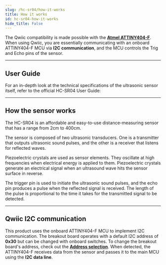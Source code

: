 ```yaml
---
slug: /hc-sr04/how-it-works 
title: How it works
id: hc-sr04-how-it-works 
hide_title: False
---  
```


The Qwiic compatibility is made possible with the [**Atmel ATTINY404-F**](https://soldered.com/productdata/2022/03/Soldered_ATTINY404_datasheet.pdf). When using Qwiic, you are essentially communicating with an onboard ATTINY404-F MCU via **I2C communication**, and the MCU controls the Trig and Echo pins of the sensor.

<CenteredImage src="/img/hc-sr04/ATiny404.jpg" alt="ATiny404-F on board" caption="ATTINY404-F on board" width="400px" />

---

## User Guide

For an in-depth look at the technical specifications of the ultrasonic sensor itself, refer to the official HC-SR04 User Guide:  

<QuickLink  
  title="HC-SR04 User Guide"  
  description="User guide for the HC-SR04 ultrasound sensor"  
  url="https://www.handsontec.com/dataspecs/HC-SR04-Ultrasonic.pdf"  
/>

---

## How the sensor works

The HC-SR04 is an affordable and easy-to-use distance-measuring sensor that has a range from 2cm to 400cm.

The sensor is composed of two ultrasonic transducers. One is a transmitter that outputs ultrasonic sound pulses, and the other is a receiver that listens for reflected waves.

<CenteredImage src="/img/hc-sr04/how_it_works.png" alt="Sensor receiver and transmitter" caption="Sensor receiver and transmitter" width="500px" />

Piezoelectric crystals are used as sensor elements. They oscillate at high frequencies when electrical energy is applied to them. Piezoelectric crystals generate an electrical signal when an ultrasound wave hits the sensor surface in reverse.

<CenteredImage src="/img/hc-sr04/construction.png" alt="Construction of the sensor itself" caption="Construction of the sensor itself" width="300px" />

The trigger pin is used to initiate the ultrasonic sound pulses, and the echo pin produces a pulse when the reflected signal is received. The length of the pulse is proportional to the time it takes for the transmitted signal to be detected.

<CenteredImage src="/img/hc-sr04/pin_functions.png" alt="How the echo and trigger pins work" caption="How the echo and trigger pins work" width="500px" />

---

## Qwiic I2C communication

This product uses the onboard ATTINY404-F MCU to implement I2C communication. The breakout board operates with a default I2C address of **0x30** but can be changed with onboard switches. To change the breakout board's address, check out the [**Address selection**](hardware#address-selection-(qwiic-version)). When detected, the ATTINY404-F receives data from the sensor and passes it to the main MCU using the **I2C data line**.